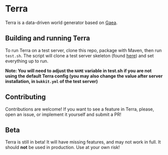 # Terra
Terra is a data-driven world generator based on [Gaea](https://github.com/PolyhedralDev/Gaea).

## Building and running Terra
To run Terra on a test server, clone this repo, package with Maven, then run `test.sh`. The script will clone a test
server skeleton (found [here](https://github.com/PolyhedralDev/WorldGenTestServer)) and set everything up to run.   
   
**Note: You will need to adjust the `NAME` variable in test.sh if you are not using the default Terra config (you may
also change the value after server installation, in `bukkit.yml` of the test server)**

## Contributing
Contributions are welcome! If you want to see a feature in Terra, please, open an issue, or implement it yourself and
submit a PR!

## Beta
Terra is still in beta! It will have missing features, and may not work in full. It should **not** be used in production.
Use at your own risk!